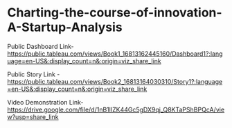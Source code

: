 # Charting-the-course-of-innovation-A-Startup-Analysis


Public Dashboard Link- https://public.tableau.com/views/Book1_16813162445160/Dashboard1?:language=en-US&:display_count=n&:origin=viz_share_link

Public Story Link - https://public.tableau.com/views/Book2_16813164030310/Story1?:language=en-US&:display_count=n&:origin=viz_share_link

Video Demonstration Link- https://drive.google.com/file/d/1nB1lIZK44Gc5gDX9qj_Q8KTaPShBPQcA/view?usp=share_link

